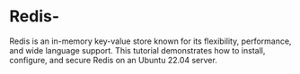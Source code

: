# Redis-
Redis is an in-memory key-value store known for its flexibility, performance, and wide language support. This tutorial demonstrates how to install, configure, and secure Redis on an Ubuntu 22.04 server.
